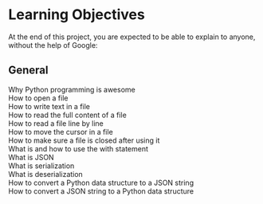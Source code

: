 <h1>Learning Objectives</h1>
<p>At the end of this project, you are expected to be able to explain to anyone, without the help of Google:</p>
<h2>General</h2>
<p>Why Python programming is awesome<br>
How to open a file<br>
How to write text in a file<br>
How to read the full content of a file<br>
How to read a file line by line<br>
How to move the cursor in a file<br>
How to make sure a file is closed after using it<br>
What is and how to use the with statement<br>
What is JSON<br>
What is serialization<br>
What is deserialization<br>
How to convert a Python data structure to a JSON string<br>
How to convert a JSON string to a Python data structure</p>
